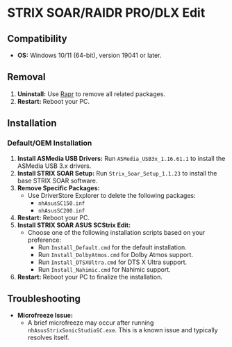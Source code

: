 # STRIX SOAR/RAIDR PRO/DLX Edit
## Compatibility
- **OS:** Windows 10/11 (64-bit), version 19041 or later.
## Removal
1. **Uninstall:** Use [Rapr][DriverStoreExplorer] to remove all related packages.
2. **Restart:** Reboot your PC.
## Installation
### Default/OEM Installation
1. **Install ASMedia USB Drivers:** Run `ASMedia_USB3x_1.16.61.1` to install the ASMedia USB 3.x drivers.
2. **Install STRIX SOAR Setup:** Run `Strix_Soar_Setup_1.1.23` to install the base STRIX SOAR software.
3. **Remove Specific Packages:**
   - Use DriverStore Explorer to delete the following packages:
     - `nhAsusSC150.inf`
     - `nhAsusSC200.inf`
4. **Restart:** Reboot your PC.
5. **Install STRIX SOAR ASUS SCStrix Edit:**
   - Choose one of the following installation scripts based on your preference:
     - Run `Install_Default.cmd` for the default installation.
     - Run `Install_DolbyAtmos.cmd` for Dolby Atmos support.
     - Run `Install_DTSXUltra.cmd` for DTS X Ultra support.
     - Run `Install_Nahimic.cmd` for Nahimic support.
6. **Restart:** Reboot your PC to finalize the installation.
## Troubleshooting
- **Microfreeze Issue:**
   - A brief microfreeze may occur after running `nhAsusStrixSonicStudioSC.exe`. This is a known issue and typically resolves itself.

[DriverStoreExplorer]: https://github.com/lostindark/DriverStoreExplorer
